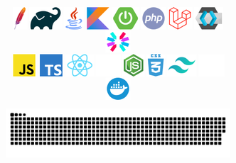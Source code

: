 <div align="center">
  <img src="./images/maven.png" />
  <img src="./images/gradle.png" />
  <img src="./images/java.png" />
  <img src="./images/kotlin.png" />
  <img src="./images/springboot.png" />
  <img src="./images/php.png" />
  <img src="./images/laravel.png" />
  <img src="./images/keycloak.png" />
  <img src="./images/jwt.png" />
</div>

<div align="center">
  <img src="./images/javascript.png" />
  <img src="./images/typescript.png" />
  <img src="./images/react.png" />
  <img src="./images/nextjs.png" />
  <img src="./images/nodejs.png" />
  <img src="./images/css3.png" />
  <img src="./images/tailwind-css.png" />
  <img src="./images/github.png" />
  <img src="./images/docker.png" />
</div>

<br />

<div align="center">
	<picture>
		<source media="(prefers-color-scheme: dark)" srcset="https://github.com/jeffrey-spaan-real/jeffrey-spaan-real/blob/output/github-contribution-grid-snake-dark.svg" />
		<source media="(prefers-color-scheme: light)" srcset="https://github.com/jeffrey-spaan-real/jeffrey-spaan-real/blob/output/github-contribution-grid-snake.svg" />
		<img alt="github-snake" src="https://github.com/jeffrey-spaan-real/jeffrey-spaan-real/blob/output/github-contribution-grid-snake-dark.svg" />
	</picture>
</div>